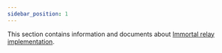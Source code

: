 ```yaml
---
sidebar_position: 1
---
```


This section contains information and documents about [Immortal relay implementation](https://github.com/dezh-tech/immortal).
